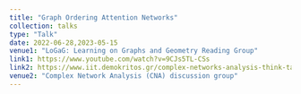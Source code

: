 ```yaml
---
title: "Graph Ordering Attention Networks"
collection: talks
type: "Talk"
date: 2022-06-28,2023-05-15
venue1: "LoGaG: Learning on Graphs and Geometry Reading Group"
link1: https://www.youtube.com/watch?v=9CJs5TL-CSs
link2: https://www.iit.demokritos.gr/complex-networks-analysis-think-tank/
venue2: "Complex Network Analysis (CNA) discussion group"
---
```

